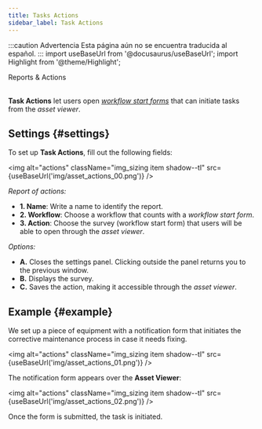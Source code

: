 ```yaml
---
title: Tasks Actions
sidebar_label: Task Actions
---
```


:::caution Advertencia
Esta página aún no se encuentra traducida al español.
:::
import useBaseUrl from '@docusaurus/useBaseUrl';
import Highlight from '@theme/Highlight';

<span className="hero__subtitle">Reports & Actions</span>
<br/>
<br/>

**Task Actions** let users open [_workflow start forms_](/docs/documentation/admin/workflows/admin_workflow_required_survey) that can initiate tasks from the _asset viewer_.


## Settings {#settings}
To set up **Task Actions**, fill out the following fields:

<img alt="actions" className="img_sizing item shadow--tl" src={useBaseUrl('img/asset_actions_00.png')} />
<br/>

_Report of actions:_

- **<span className="badge badge--danger">1.</span> Name**: Write a name to identify the report.
- **<span className="badge badge--danger">2.</span> Workflow**: Choose a workflow that counts with a _workflow start form_.
- **<span className="badge badge--danger">3.</span> Action**: Choose the survey (workflow start form) that users will be able to open through the _asset viewer_.

_Options:_
- **<span className="badge badge--primary">A.</span>** Closes the settings panel. Clicking outside the panel returns you to the previous window.
- **<span className="badge badge--primary">B.</span>** Displays the survey.
- **<span className="badge badge--primary">C.</span>** Saves the action, making it accessible through the _asset viewer_.

## Example {#example}
We set up a piece of equipment with a notification form that initiates the corrective maintenance process in case it needs fixing.

<img alt="actions" className="img_sizing item shadow--tl" src={useBaseUrl('img/asset_actions_01.png')} />
<br/>

The notification form appears over the **Asset Viewer**:

<img alt="actions" className="img_sizing item shadow--tl" src={useBaseUrl('img/asset_actions_02.png')} />
<br/>

Once the form is submitted, the task is initiated.
